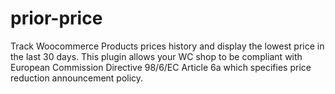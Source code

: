 # prior-price
Track Woocommerce Products prices history and display the lowest price in the last 30 days. This plugin allows your WC shop to be compliant with European Commission Directive 98/6/EC Article 6a which specifies price reduction announcement policy.
